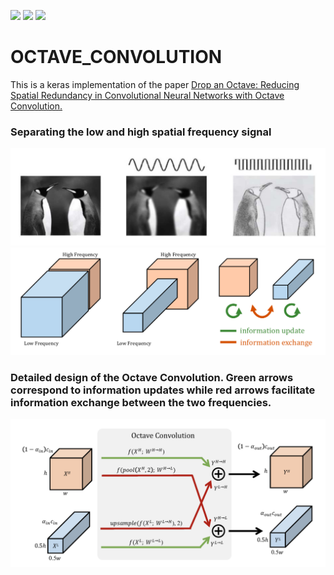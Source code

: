 ![](https://img.shields.io/badge/language-python_keras-orange.svg)
![](https://img.shields.io/badge/progress-70-green.svg)
[![](https://img.shields.io/badge/reference-paper-blue.svg)](https://arxiv.org/abs/1904.05049)
# OCTAVE_CONVOLUTION

This is a keras implementation of the paper [Drop an Octave: Reducing Spatial Redundancy in Convolutional Neural Networks with Octave Convolution.](https://arxiv.org/abs/1904.05049)


### Separating the low and high spatial frequency signal


![](fig/fig1.png)
![](fig/fig2.png)

### Detailed design of the Octave Convolution. Green arrows correspond to information updates while red arrows facilitate information exchange between the two frequencies.

![](fig/octave.png)
